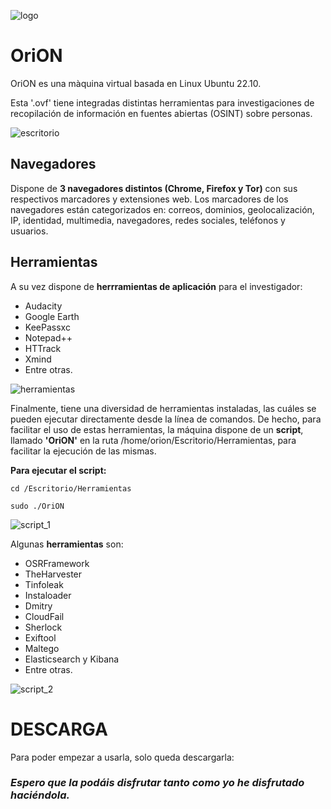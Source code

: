 ![logo](https://user-images.githubusercontent.com/127757371/230434041-be482582-7933-4f6b-9cfd-fdab7113fd89.png)



# **OriON**

OriON es una màquina virtual basada en Linux Ubuntu 22.10.

Esta '.ovf' tiene integradas distintas herramientas para investigaciones de recopilación de información en fuentes abiertas (OSINT) sobre personas.

![escritorio](https://user-images.githubusercontent.com/127757371/230437351-fc667497-6a14-49fc-a1b0-a9a52cdc2e0d.png)


## Navegadores

Dispone de **3 navegadores distintos (Chrome, Firefox y Tor)** con sus respectivos marcadores y extensiones web.
Los marcadores de los navegadores están categorizados en: correos, dominios, geolocalización, IP, identidad, multimedia, navegadores, redes sociales, teléfonos y usuarios.

## Herramientas

A su vez dispone de **herrramientas de aplicación** para el investigador: 
- Audacity
- Google Earth
- KeePassxc
- Notepad++
- HTTrack
- Xmind
- Entre otras.

![herramientas](https://user-images.githubusercontent.com/127757371/230437330-abdbce8c-4d81-420b-9efb-48870c82d6eb.png)


Finalmente, tiene una diversidad de herramientas instaladas, las cuáles se pueden ejecutar directamente desde la línea de comandos.
De hecho, para facilitar el uso de estas herramientas, la máquina dispone de un **script**, llamado **'OriON'** en la ruta /home/orion/Escritorio/Herramientas, para facilitar la ejecución de las mismas.

**Para ejecutar el script:**

```cd /Escritorio/Herramientas```

```sudo ./OriON```

![script_1](https://user-images.githubusercontent.com/127757371/230437407-ef1847f3-7b88-4976-9845-436e778ed669.png)


Algunas **herramientas** son:
- OSRFramework
- TheHarvester
- Tinfoleak
- Instaloader
- Dmitry
- CloudFail
- Sherlock
- Exiftool
- Maltego
- Elasticsearch y Kibana
- Entre otras.

![script_2](https://user-images.githubusercontent.com/127757371/230437445-7b505fbc-e1df-4ee3-a283-43abd3b900d1.png)


# DESCARGA

Para poder empezar a usarla, solo queda descargarla: 

### *Espero que la podáis disfrutar tanto como yo he disfrutado haciéndola.*

